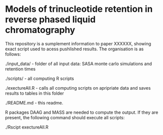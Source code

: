 # Models of trinucleotide retention in reverse phased liquid chromatography
This repository is a sumplement information to paper XXXXXX, showing exact script used to acess pushlished results. 
The organisation is as follows:

./input_data/ - folder of all input data: SASA monte carlo simulations and retention times

./scripts/ - all computing R scripts

./exectureAll.R - calls all computing scripts on apripriate data and saves results to tables in this folder

./README.md - this readme.

R packages DAAG and MASS are needed to compute the output. If they are present, the following command should execute all scripts:

./Rscipt exectureAll.R
